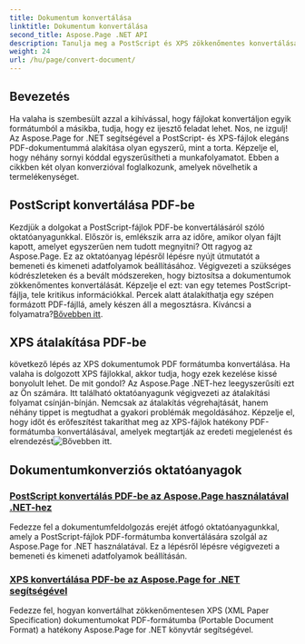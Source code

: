 ```yaml
---
title: Dokumentum konvertálása
linktitle: Dokumentum konvertálása
second_title: Aspose.Page .NET API
description: Tanulja meg a PostScript és XPS zökkenőmentes konvertálását PDF formátumba az Aspose.Page for .NET segítségével. Kövesse részletes oktatóanyagainkat az egyszerű dokumentumfeldolgozás érdekében.
weight: 24
url: /hu/page/convert-document/
---
```

## Bevezetés

Ha valaha is szembesült azzal a kihívással, hogy fájlokat konvertáljon egyik formátumból a másikba, tudja, hogy ez ijesztő feladat lehet. Nos, ne izgulj! Az Aspose.Page for .NET segítségével a PostScript- és XPS-fájlok elegáns PDF-dokumentummá alakítása olyan egyszerű, mint a torta. Képzelje el, hogy néhány sornyi kóddal egyszerűsítheti a munkafolyamatot. Ebben a cikkben két olyan konverzióval foglalkozunk, amelyek növelhetik a termelékenységet.

## PostScript konvertálása PDF-be

Kezdjük a dolgokat a PostScript-fájlok PDF-be konvertálásáról szóló oktatóanyagunkkal. Először is, emlékszik arra az időre, amikor olyan fájlt kapott, amelyet egyszerűen nem tudott megnyitni? Ott ragyog az Aspose.Page. Ez az oktatóanyag lépésről lépésre nyújt útmutatót a bemeneti és kimeneti adatfolyamok beállításához. Végigvezeti a szükséges kódrészleteken és a bevált módszereken, hogy biztosítsa a dokumentumok zökkenőmentes konvertálását. Képzelje el ezt: van egy tetemes PostScript-fájlja, tele kritikus információkkal. Percek alatt átalakíthatja egy szépen formázott PDF-fájllá, amely készen áll a megosztásra. Kíváncsi a folyamatra?[Bővebben itt](./postscript-to-pdf-conversion/).

## XPS átalakítása PDF-be

 következő lépés az XPS dokumentumok PDF formátumba konvertálása. Ha valaha is dolgozott XPS fájlokkal, akkor tudja, hogy ezek kezelése kissé bonyolult lehet. De mit gondol? Az Aspose.Page .NET-hez leegyszerűsíti ezt az Ön számára. Itt található oktatóanyagunk végigvezeti az átalakítási folyamat csínján-bínján. Nemcsak az átalakítás végrehajtását, hanem néhány tippet is megtudhat a gyakori problémák megoldásához. Képzelje el, hogy időt és erőfeszítést takaríthat meg az XPS-fájlok hatékony PDF-formátumba konvertálásával, amelyek megtartják az eredeti megjelenést és elrendezést![Bővebben itt](./converting-xps-to-pdf/).

## Dokumentumkonverziós oktatóanyagok
### [PostScript konvertálás PDF-be az Aspose.Page használatával .NET-hez](./postscript-to-pdf-conversion/)
Fedezze fel a dokumentumfeldolgozás erejét átfogó oktatóanyagunkkal, amely a PostScript-fájlok PDF-formátumba konvertálására szolgál az Aspose.Page for .NET használatával. Ez a lépésről lépésre végigvezeti a bemeneti és kimeneti adatfolyamok beállításán.
### [XPS konvertálása PDF-be az Aspose.Page for .NET segítségével](./converting-xps-to-pdf/)
Fedezze fel, hogyan konvertálhat zökkenőmentesen XPS (XML Paper Specification) dokumentumokat PDF-formátumba (Portable Document Format) a hatékony Aspose.Page for .NET könyvtár segítségével.